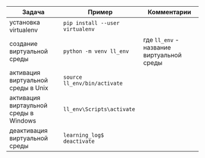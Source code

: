|Задача|Пример|Комментарии|
|-|-|-|
|установка virtualenv|`pip install --user virtualenv`||
|создание виртуальной среды|`python -m venv ll_env`|где `ll_env` - название виртуальной среды|
|активация виртуальной среды в Unix|`source ll_env/bin/activate`||
|активация виртаульной среды в Windows|`ll_env\Scripts\activate`||
|деактивация виртуальной среды|`learning_log$ deactivate`||
